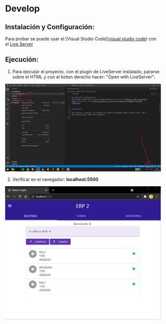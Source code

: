 # Develop

## Instalación y Configuración: 
Para probar se puede usar el [Visual Studio Code]([visual studio code](https://code.visualstudio.com/)) con el [Live Server](https://marketplace.visualstudio.com/items?itemName=ritwickdey.LiveServer)


## Ejecución:

1. Para ejecutar el proyecto, con el plugin de LiveServer instalado, pararse sobre el HTML y con el boton derecho hacer: "Open with LiveServer":

 ![Ejecutar WEB](resources/images/execute.png)


2. Verificar en el navegador: **localhost:5500**

 ![Pantalla Principal](resources/images/index.png)